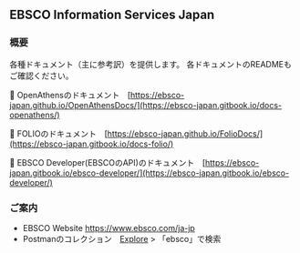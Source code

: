 ## EBSCO Information Services Japan

### 概要
各種ドキュメント（主に参考訳）を提供します。
各ドキュメントのREADMEもご確認ください。

:book: OpenAthensのドキュメント　[https://ebsco-japan.github.io/OpenAthensDocs/](https://ebsco-japan.gitbook.io/docs-openathens/) 

:honeybee: FOLIOのドキュメント　[https://ebsco-japan.github.io/FolioDocs/](https://ebsco-japan.gitbook.io/docs-folio/)

:electric_plug: EBSCO Developer(EBSCOのAPI)のドキュメント　[https://ebsco-japan.gitbook.io/ebsco-developer/](https://ebsco-japan.gitbook.io/ebsco-developer/)

### ご案内
* EBSCO Website https://www.ebsco.com/ja-jp
* Postmanのコレクション　[Explore](https://www.postman.com/explore) > 「ebsco」で検索 
